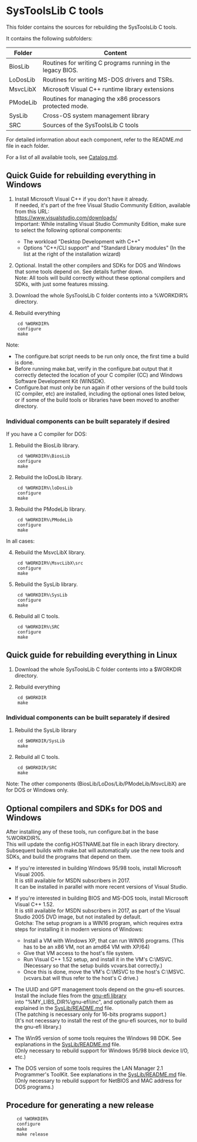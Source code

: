 SysToolsLib C tools
===================

This folder contains the sources for rebuilding the SysToolsLib C tools.

It contains the following subfolders:

Folder		| Content
--------------- | -----------------------------------------------------
BiosLib         | Routines for writing C programs running in the legacy BIOS.
LoDosLib        | Routines for writing MS-DOS drivers and TSRs.
MsvcLibX	| Microsoft Visual C++ runtime library extensions
PModeLib        | Routines for managing the x86 processors protected mode.
SysLib		| Cross-OS system management library
SRC		| Sources of the SysToolsLib C tools

For detailed information about each component, refer to the README.md file in each folder.

For a list of all available tools, see [Catalog.md](../Docs/Catalog.md).


Quick Guide for rebuilding everything in Windows
------------------------------------------------

1. Install Microsoft Visual C++ if you don't have it already.  
   If needed, it's part of the free Visual Studio Community Edition, available from this URL:  
   https://www.visualstudio.com/downloads/  
   Important: While installing Visual Studio Community Edition, make sure to select the following optional components:

    - The workload "Desktop Development with C++"
    - Options "C++/CLI support" and "Standard Library modules" (In the list at the right of the installation wizard)

2. Optional. Install the other compilers and SDKs for DOS and Windows that some tools depend on. See details further down.  
   Note: All tools will build correctly without these optional compilers and SDKs, with just some features missing.

3. Download the whole SysToolsLib C folder contents into a %WORKDIR% directory.

4. Rebuild everything

        cd %WORKDIR%
        configure
        make

Note:

   - The configure.bat script needs to be run only once, the first time a build is done.  
   - Before running make.bat, verify in the configure.bat output that it correctly detected the location of your
     C compiler (CC) and Windows Software Development Kit (WINSDK).
   - Configure.bat must only be run again if other versions of the build tools (C compiler, etc) are installed,
     including the optional ones listed below, or if some of the build tools or libraries have been moved to another
     directory.

### Individual components can be built separately if desired

If you have a C compiler for DOS:
 
1. Rebuild the BiosLib library.

        cd %WORKDIR%\BiosLib
        configure
        make

2. Rebuild the loDosLib library.

        cd %WORKDIR%\loDosLib
        configure
        make

3. Rebuild the PModeLib library.

        cd %WORKDIR%\PModeLib
        configure
        make

In all cases:

4. Rebuild the MsvcLibX library.

        cd %WORKDIR%\MsvcLibX\src
        configure
        make

5. Rebuild the SysLib library.

        cd %WORKDIR%\SysLib
        configure
        make

6. Rebuild all C tools.

        cd %WORKDIR%\SRC
        configure
        make


Quick guide for rebuilding everything in Linux
----------------------------------------------

1. Download the whole SysToolsLib C folder contents into a $WORKDIR directory.

2. Rebuild everything

        cd $WORKDIR
        make

### Individual components can be built separately if desired

1. Rebuild the SysLib library

        cd $WORKDIR/SysLib
        make

2. Rebuild all C tools.

        cd $WORKDIR/SRC
        make

Note: The other components (BiosLib/LoDos/Lib/PModeLib/MsvcLibX) are for DOS or Windows only.


Optional compilers and SDKs for DOS and Windows
-----------------------------------------------

After installing any of these tools, run configure.bat in the base %WORKDIR%.  
This will update the config.HOSTNAME.bat file in each library directory.  
Subsequent builds with make.bat will automatically use the new tools and SDKs, and build the programs that depend on them.

- If you're interested in building Windows 95/98 tools, install Microsoft Visual 2005.  
  It is still available for MSDN subscribers in 2017.  
  It can be installed in parallel with more recent versions of Visual Studio.

- If you're interested in building BIOS and MS-DOS tools, install Microsoft Visual C++ 1.52.  
  It is still available for MSDN subscribers in 2017, as part of the Visual Studio 2005 DVD image, but not installed by default.  
  Gotcha: The setup program is a WIN16 program, which requires extra steps for installing it in modern versions of Windows:
  
   - Install a VM with Windows XP, that can run WIN16 programs. (This has to be an x86 VM, not an amd64 VM with XP/64)
   - Give that VM access to the host's file system.
   - Run Visual C++ 1.52 setup, and install it in the VM's C:\MSVC. (Necessary so that the setup builds vcvars.bat correctly.)
   - Once this is done, move the VM's C:\MSVC to the host's C:\MSVC. (vcvars.bat will thus refer to the host's C drive.)

- The UUID and GPT management tools depend on the gnu-efi sources.  
  Install the include files from the [gnu-efi library](https://sourceforge.net/projects/gnu-efi/)  
  into "%MY_LIBS_DIR%\gnu-efi\inc\", and optionally patch them as explained in the [SysLib/README.md](SysLib/README.md) file.  
  (The patching is necessary only for 16-bits programs support.)  
  (It's not necessary to install the rest of the gnu-efi sources, nor to build the gnu-efi library.)

- The Win95 version of some tools requires the Windows 98 DDK. See explanations in the [SysLib/README.md](SysLib/README.md) file.  
  (Only necessary to rebuild support for Windows 95/98 block device I/O, etc.)

- The DOS version of some tools requires the LAN Manager 2.1 Programmer's ToolKit.
  See explanations in the [SysLib/README.md](SysLib/README.md) file.  
  (Only necessary to rebuild support for NetBIOS and MAC address for DOS programs.)


Procedure for generating a new release
--------------------------------------

        cd %WORKDIR%
        configure
        make
        make release
